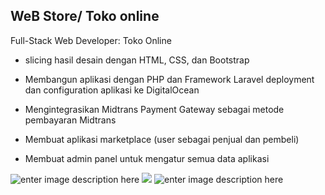 ## WeB Store/ Toko online

Full-Stack Web Developer: Toko Online  
  

 - slicing hasil desain dengan HTML, CSS, dan Bootstrap

  

 - Membangun aplikasi dengan PHP dan Framework Laravel   deployment dan
   configuration aplikasi ke DigitalOcean
 - Mengintegrasikan Midtrans Payment Gateway sebagai metode pembayaran Midtrans

  

 - Membuat aplikasi marketplace (user sebagai penjual dan pembeli)
 - Membuat admin panel untuk mengatur semua data aplikasi

![enter image description here](https://media-exp1.licdn.com/dms/image/C5622AQHP-atU3DGVPQ/feedshare-shrink_2048_1536/0/1628791994787?e=1631750400&v=beta&t=hLyQgIhaNHb86wguGXUNDe6adiVUYvqucWVshmxgqC4)
![
](https://media-exp1.licdn.com/dms/image/C5622AQGWZc47o6FxyQ/feedshare-shrink_1280/0/1628791995279?e=1631750400&v=beta&t=jBCS5Qjdgpfa47RHIqFzclIHLfjEDvnk0P2e_ftRQl0)
![enter image description here](https://media-exp1.licdn.com/dms/image/C5622AQF_HTBNcJOi-g/feedshare-shrink_2048_1536/0/1628791994786?e=1631750400&v=beta&t=sNVbxPdobqyuEgsKxa1vrez--003nTK97PIMZXE48WM)
